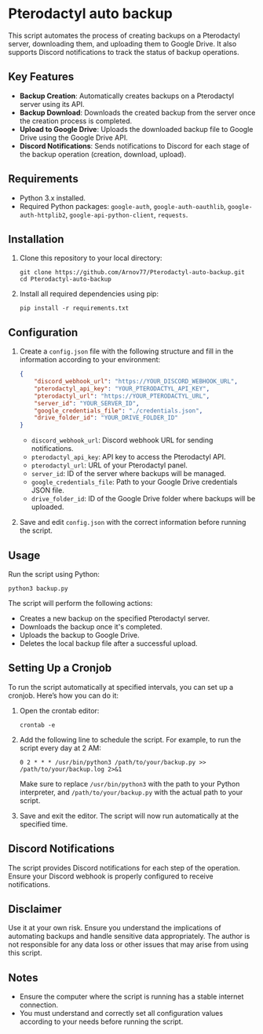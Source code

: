 # Pterodactyl auto backup

This script automates the process of creating backups on a Pterodactyl server, downloading them, and uploading them to Google Drive. It also supports Discord notifications to track the status of backup operations.

## Key Features

- **Backup Creation**: Automatically creates backups on a Pterodactyl server using its API.
- **Backup Download**: Downloads the created backup from the server once the creation process is completed.
- **Upload to Google Drive**: Uploads the downloaded backup file to Google Drive using the Google Drive API.
- **Discord Notifications**: Sends notifications to Discord for each stage of the backup operation (creation, download, upload).

## Requirements

- Python 3.x installed.
- Required Python packages: `google-auth`, `google-auth-oauthlib`, `google-auth-httplib2`, `google-api-python-client`, `requests`.

## Installation

1. Clone this repository to your local directory:

   ```
   git clone https://github.com/Arnov77/Pterodactyl-auto-backup.git
   cd Pterodactyl-auto-backup
   ```

2. Install all required dependencies using pip:

   ```
   pip install -r requirements.txt
   ```

## Configuration

1. Create a `config.json` file with the following structure and fill in the information according to your environment:

   ```json
   {
       "discord_webhook_url": "https://YOUR_DISCORD_WEBHOOK_URL",
       "pterodactyl_api_key": "YOUR_PTERODACTYL_API_KEY",
       "pterodactyl_url": "https://YOUR_PTERODACTYL_URL",
       "server_id": "YOUR_SERVER_ID",
       "google_credentials_file": "./credentials.json",
       "drive_folder_id": "YOUR_DRIVE_FOLDER_ID"
   }
   ```

   - `discord_webhook_url`: Discord webhook URL for sending notifications.
   - `pterodactyl_api_key`: API key to access the Pterodactyl API.
   - `pterodactyl_url`: URL of your Pterodactyl panel.
   - `server_id`: ID of the server where backups will be managed.
   - `google_credentials_file`: Path to your Google Drive credentials JSON file.
   - `drive_folder_id`: ID of the Google Drive folder where backups will be uploaded.

2. Save and edit `config.json` with the correct information before running the script.

## Usage

Run the script using Python:

```
python3 backup.py
```

The script will perform the following actions:

- Creates a new backup on the specified Pterodactyl server.
- Downloads the backup once it's completed.
- Uploads the backup to Google Drive.
- Deletes the local backup file after a successful upload.

## Setting Up a Cronjob

To run the script automatically at specified intervals, you can set up a cronjob. Here’s how you can do it:

1. Open the crontab editor:

   ```
   crontab -e
   ```

2. Add the following line to schedule the script. For example, to run the script every day at 2 AM:

   ```
   0 2 * * * /usr/bin/python3 /path/to/your/backup.py >> /path/to/your/backup.log 2>&1
   ```

   Make sure to replace `/usr/bin/python3` with the path to your Python interpreter, and `/path/to/your/backup.py` with the actual path to your script.

3. Save and exit the editor. The script will now run automatically at the specified time.

## Discord Notifications

The script provides Discord notifications for each step of the operation. Ensure your Discord webhook is properly configured to receive notifications.

## Disclaimer

Use it at your own risk. Ensure you understand the implications of automating backups and handle sensitive data appropriately. The author is not responsible for any data loss or other issues that may arise from using this script.

## Notes

- Ensure the computer where the script is running has a stable internet connection.
- You must understand and correctly set all configuration values according to your needs before running the script.
